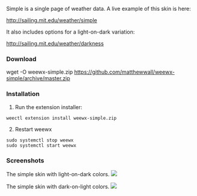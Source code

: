 Simple is a single page of weather data.  A live example of this skin is here:

http://sailing.mit.edu/weather/simple

It also includes options for a light-on-dark variation:

http://sailing.mit.edu/weather/darkness

### Download

wget -O weewx-simple.zip https://github.com/matthewwall/weewx-simple/archive/master.zip

### Installation

1.  Run the extension installer:

```
weectl extension install weewx-simple.zip
```

2.  Restart weewx

```
sudo systemctl stop weewx
sudo systemctl start weewx
```

### Screenshots

The simple skin with light-on-dark colors.
![](http://lancet.mit.edu/mwall/projects/weather/weewx-simple-0.3/light-on-dark.png)

The simple skin with dark-on-light colors.
![](http://lancet.mit.edu/mwall/projects/weather/weewx-simple-0.3/dark-on-light.png)
